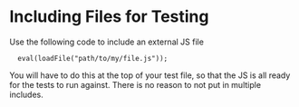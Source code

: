 # Including Files for Testing #

Use the following code to include an external JS file

```
  eval(loadFile("path/to/my/file.js"));
```

You will have to do this at the top of your test file, so that the JS is all ready for the tests to run against.  There is no reason to not put in multiple includes.